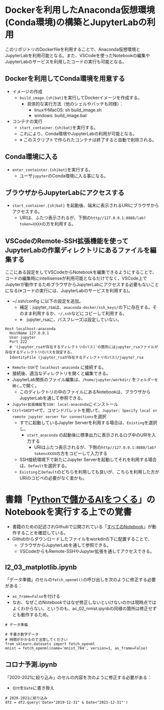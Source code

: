 # Dockerを利用したAnaconda仮想環境(Conda環境)の構築とJupyterLabの利用
このリポジトリのDockerfileを利用することで、Anaconda仮想環境とJupyterLabを利用可能となる。また、VSCodeを使ったNotebookの編集やJupyterLabのサービスを利用したコードの実行も可能となる。

## Dockerを利用してConda環境を用意する
- イメージの作成
  - ``build_image.{sh|bat}``を実行してDockerイメージを作成する。
    - 具体的な実行方法（他のシェルやバッチも同様）：
      - linuxやMacOS: sh build_image.sh
      - windows: build_image.bat
- コンテナの実行
  - ``start_container.{sh|bat}``を実行する。
  - これにより、Conda環境やJupyterLabの利用が可能となる。
  - ※ このスクリプトで作られたコンテナは終了すると自動で削除される。

## Conda環境に入る
- ``enter_containter.{sh|bat}``を実行する。
  - ユーザ``jupyter``のConda環境に入る事になる。

## ブラウザからJupyterLabにアクセスする
- ``start_container.{sh|bat}`` を起動後、端末に表示されるURIにブラウザからアクセスする。
  - URIは、ふたつ表示されるが、下側の``http//127.0.0.1:8888/lab?token=XXXX``の方を利用する。

## VSCodeのRemote-SSH拡張機能を使ってJupyterLabの作業ディレクトリにあるファイルを編集する
ここにある設定をしてVSCodeからNotebookを編集できるようにすることで、コードの編集時にintellisenseが利用可能となるだけでなく、VSCode上でJupyterが動作するためブラウザからJupyterLabにアクセスする必要もないことになる(※コードの実行には、JupyterLabのサービスを利用する)。

- ~/.ssh/config に以下の設定を追加。
  -  補足：jupyter_rsaは、``anaconda-docker/ssh_keys/``の下に存在する。そのまま利用するか、``~/.ssh``などにコピーして利用する。
  - ※　jupyter_rsaに、パスフレーズは設定していない。
```
Host localhost-anaconda
  HostName 127.0.0.1
  User jupyter
  Port 222
  # '(jupyter_rsaが存在するディレクトリのパス)'の箇所にはjupyter_rsaファイルが存在するディレクトリのパスを設定する。
  IdentityFile (jupyter_rsaが存在するディレクトリのパス)/jupyter_rsa
```

- ``Remote-SSH``で ``localhost-anaconda`` に接続する。
- 接続後、適当なディレクトリを開くと編集できる。
- JupyterLab関係のファイル編集は、``/home/jupyter/workdir/`` を``フォルダーを開く…``で開く。
  - このディレクトリの中のファイルにあるNotebookは、ブラウザからJupyterLabを通して参照できる。
- ``Jupyter拡張機能``を``SSH: local-anaconda``にインストール
- ``Ctrl+SHIFT+P``で、コマンドパレットを開いて、``Jupyter: Specify local or remote jupyter server for connections``を選択
  - すでに起動しているJupyter Serverを利用する場合は、``Existing``を選択し、
    - ``start_anaconda`` の起動後に標準出力に表示されるログ中のURIを入力する
      - URIはふたつ表示されるが、下側の``http//127.0.0.1:8888/lab?token=XXXX``の方をコピーして入力する
  - SSH接続環境下で新たにJupyter Serverを起動してそれを利用する場合は、``Default``を選択する。
  - ``Existing``と``Default``のどちらを利用しても良いが、こちらを利用した方がURIのコピペの必要がなく楽かも。

# 書籍「[Pythonで儲かるAIをつくる](https://amzn.to/3kZpi0V)」のNotebookを実行する上での覚書

- 書籍のための記述されGithubで公開されている「[すべてのNotebook](https://github.com/makaishi2/profitable_ai_book_info)」が動作することを確認している。
- Githubからダウンロードしたファイルをworkdirの下に配置することで、
  - ブラウザからJupyterLabを通して参照できる。
  - VSCodeからもRemote-SSHやJupyter拡張を通してアクセスできる。
## l2_03_matplotlib.ipynb

「データ準備」のセルの``fetch_openml()``の呼び出しを次のように修正する必要がある：
- ``as_frame=False``を付ける
- なお、なぜこのNotebookではなぜ修正しないといけないのかは現時点ではよくわからない。というのも、ac_02_nmist.ipynbの同様の箇所は修正せずとも動作するため。

```
# データ準備

# 手書き数字データ
# 時間がかかるので注意してください
from sklearn.datasets import fetch_openml
mnist = fetch_openml(name='mnist_784', version=1, as_frame=False)
```

## コロナ予測.ipynb
「2020-2021に絞り込み」のセルの内容を次のように修正する必要がある：
 - ``日付``を``Date``に書き換え
```
# 2020-2021に絞り込み
df2 = df2.query('Date>"2019-12-31" & Date<"2021-12-31"')
```
